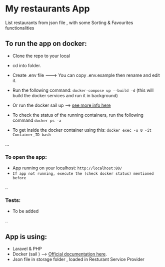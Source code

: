 # My restaurants App
List restaurants from json file , with some Sorting & Favourites functionalities

## To run the app on docker:
- Clone the repo to your local
- cd into folder.
- Create .env file ---> You can copy .env.example then rename and edit it.
- Run the following command: `docker-compose up --build -d`  (this will build the docker services and run it in background)

- Or run the docker sail up --> [see more info here](https://laravel.com/docs/8.x/sail#starting-and-stopping-sail)

- To check the status of the running containers, run the following command `docker ps -a`
- To get inside the docker container using this: `docker exec -u 0 -it Container_ID bash`

...

### To open the app:
- App running on your localhost:
`http://localhost:80/`
- `If app not running, execute the (check docker status) mentioned before`

..

### Tests:
- To be added 

..


## App is using:
- Laravel & PHP
- Docker (sail ) --> [Official documentation here](https://laravel.com/docs/8.x/sail).
- Json file in storage folder , loaded in Resturant Service Provider
